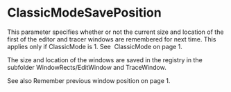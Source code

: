 # ClassicModeSavePosition

This parameter specifies whether or not the current size and location of the first of the editor and tracer windows are remembered for next time. 
 This applies only if ClassicMode is 1.  See  ClassicMode on page 1.

The size and location of the windows are saved in the registry in the subfolder WindowRects/EditWindow and TraceWindow.

See also Remember previous window position on page 1.
